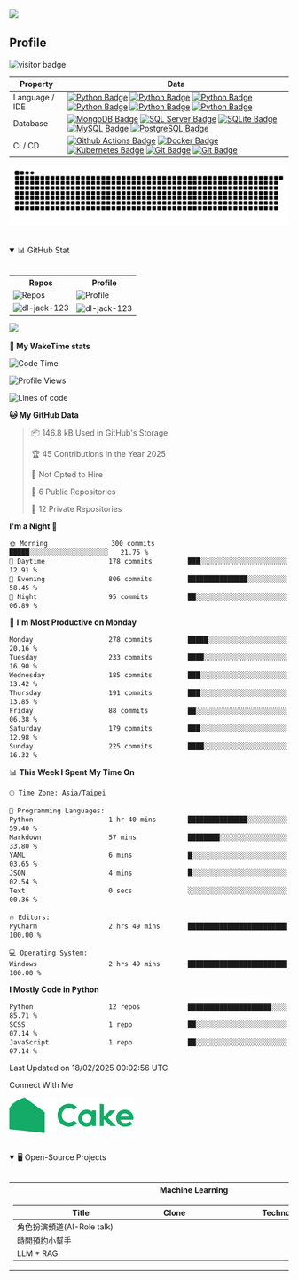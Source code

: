 <!-- sample badge demo https://simpleicons.org/ -->

<!-- Font Name: Larry 3D, Merlin1, Ogre, Calvin S, Cyberlarge, Isometric3, Slant, Lean, Kban,  JS Cursive -->

<!-- 前提示參考 -->
<!-- 參考 https://github.com/kyechan99/capsule-render/tree/master -->
<!-- 參考 https://capsule-render.vercel.app/ -->
<img src="https://capsule-render.vercel.app/api?type=waving&height=200&color=gradient&text=DL.Chiu&desc=A%20great%20product%20starts%20with%20a%20single%20line%20of%20code-but%20it's%20the%20deployment%20that%20makes%20it%20real.&descAlignY=40&fontAlignY=19&reversal=true&textBg=false&animation=twinkling" />
<!-- 特殊文字參考 -->
<!-- 參考 https://patorjk.com/software/taag/#p=display&f=Alpha&t=DL%20CHIU -->


## Profile
![visitor badge](https://visitor-badge.laobi.icu/badge?page_id=dl-jack-123.dl-jack-123&left_color=red&right_color=green&left_text=Hello%20Visitors)


 Property       | Data                                                                                                                                                                                                                                                                                                                                             
----------------|--------------------------------------------------------------------------------------------------------------------------------------------------------------------------------------------------------------------------------------------------------------------------------------------------------------------------------------------------
 Language / IDE | [![Python Badge](https://img.shields.io/badge/-Python-3776AB?style=flat&logo=Python&logoColor=white)]() [![Python Badge](https://img.shields.io/badge/-Jupyter-F37626?style=flat&logo=Jupyter&logoColor=white)]() [![Python Badge](https://img.shields.io/badge/-PyCharm-3776AB?style=flat&logo=PyCharm&logoColor=white)]() [![Python Badge](https://img.shields.io/badge/-Anaconda-44A833?style=flat&logo=Anaconda&logoColor=white)]() [![Python Badge](https://img.shields.io/badge/-Spyder-FFD43B?style=flat&logo=Spyder-IDE&logoColor=white)]() [![Python Badge](https://img.shields.io/badge/-Google%20Colab-F9AB00?style=flat&logo=Google-Colab&logoColor=white)]()                                                                                                                                                                                                                                       
 Database       | [![MongoDB Badge](https://img.shields.io/badge/-MongoDB-47A248?style=flat&logo=MongoDB&logoColor=white)]() [![SQL Server Badge](https://img.shields.io/badge/-SQL%20Server-CC2927?style=flat&logo=microsoftsqlserver&logoColor=white)]() [![SQLite Badge](https://img.shields.io/badge/-SQLite-003B57?style=flat&logo=sqlite&logoColor=white)]() [![MySQL Badge](https://img.shields.io/badge/-MySQL-4479A1?style=flat&logo=MySQL&logoColor=white)]() [![PostgreSQL Badge](https://img.shields.io/badge/-PostgreSQL-336791?style=flat&logo=PostgreSQL&logoColor=white)]()
 CI / CD        | [![Github Actions Badge](https://img.shields.io/badge/-Github%20Actions-2088FF?style=flat&logo=Github-Actions&logoColor=white)]() [![Docker Badge](https://img.shields.io/badge/-Docker-2496ED?style=flat&logo=Docker&logoColor=white)]() [![Kubernetes Badge](https://img.shields.io/badge/-Kubernetes-326CE5?style=flat&logo=Kubernetes&logoColor=white)]() [![Git Badge](https://img.shields.io/badge/-Git-F05032?style=flat&logo=Git&logoColor=white)]() [![Git Badge](https://img.shields.io/badge/-GitLab-FCA121?style=flat&logo=GitLab&logoColor=white)]() 

<!-- Greedy Snake: https://github.com/marketplace/actions/generate-snake-game-from-github-contribution-grid -->
<p align="center">
    <picture>
        <source media="(prefers-color-scheme: dark)" srcset="https://raw.githubusercontent.com/dl-jack-123/dl-jack-123/output/github-contribution-grid-snake-dark.svg">
        <source media="(prefers-color-scheme: light)" srcset="https://raw.githubusercontent.com/dl-jack-123/dl-jack-123/output/github-contribution-grid-snake.svg">
        <img alt="github contribution grid snake animation" src="https://raw.githubusercontent.com/dl-jack-123/dl-jack-123/output/github-contribution-grid-snake.svg">
    </picture>
</p>
<br>

<!-- My GitHub Terminal -->
[//]: # (https://github.com/x0rzavi/github-readme-terminal)

<!-- My GitHub Stat -->
<details open>
    <summary> 📊 GitHub Stat </summary>
    <br>
    <table align="center"> 
        <tr>
            <th> Repos </th>
            <th> Profile </th>
        </tr>
        <tr>
            <td>
                <img alt="Repos" src="http://github-profile-summary-cards.vercel.app/api/cards/repos-per-language?username=dl-jack-123&theme=dracula">
            </td>  
            <td>
                <img alt="Profile" src="http://github-profile-summary-cards.vercel.app/api/cards/profile-details?username=dl-jack-123&theme=dracula">
            </td>
        </tr>
        <tr>
            <td>
                <img align="left" src="https://github-readme-stats.vercel.app/api/top-langs?username=dl-jack-123&show_icons=true&locale=en&layout=compact" alt="dl-jack-123" />
            </td>  
            <td>
                <img align="center" src="https://github-readme-stats.vercel.app/api?username=dl-jack-123&show_icons=true&locale=en" alt="dl-jack-123" />
            </td>
        </tr>
    </table> 
</details>

![](https://leetcard.jacoblin.cool/jick155?theme=unicorn)

[//]: # (https://github.com/anmol098/waka-readme-stats?tab=readme-ov-file)

**🎪 My WakeTime stats** 
<!--START_SECTION:waka-->
![Code Time](http://img.shields.io/badge/Code%20Time-44%20mins-blue)

![Profile Views](http://img.shields.io/badge/Profile%20Views-26-blue)

![Lines of code](https://img.shields.io/badge/From%20Hello%20World%20I%27ve%20Written-320.3%20thousand%20lines%20of%20code-blue)

**🐱 My GitHub Data** 

> 📦 146.8 kB Used in GitHub's Storage 
 > 
> 🏆 45 Contributions in the Year 2025
 > 
> 🚫 Not Opted to Hire
 > 
> 📜 6 Public Repositories 
 > 
> 🔑 12 Private Repositories 
 > 
**I'm a Night 🦉** 

```text
🌞 Morning                300 commits         █████░░░░░░░░░░░░░░░░░░░░   21.75 % 
🌆 Daytime                178 commits         ███░░░░░░░░░░░░░░░░░░░░░░   12.91 % 
🌃 Evening                806 commits         ███████████████░░░░░░░░░░   58.45 % 
🌙 Night                  95 commits          ██░░░░░░░░░░░░░░░░░░░░░░░   06.89 % 
```
📅 **I'm Most Productive on Monday** 

```text
Monday                   278 commits         █████░░░░░░░░░░░░░░░░░░░░   20.16 % 
Tuesday                  233 commits         ████░░░░░░░░░░░░░░░░░░░░░   16.90 % 
Wednesday                185 commits         ███░░░░░░░░░░░░░░░░░░░░░░   13.42 % 
Thursday                 191 commits         ███░░░░░░░░░░░░░░░░░░░░░░   13.85 % 
Friday                   88 commits          ██░░░░░░░░░░░░░░░░░░░░░░░   06.38 % 
Saturday                 179 commits         ███░░░░░░░░░░░░░░░░░░░░░░   12.98 % 
Sunday                   225 commits         ████░░░░░░░░░░░░░░░░░░░░░   16.32 % 
```


📊 **This Week I Spent My Time On** 

```text
🕑︎ Time Zone: Asia/Taipei

💬 Programming Languages: 
Python                   1 hr 40 mins        ███████████████░░░░░░░░░░   59.40 % 
Markdown                 57 mins             ████████░░░░░░░░░░░░░░░░░   33.80 % 
YAML                     6 mins              █░░░░░░░░░░░░░░░░░░░░░░░░   03.65 % 
JSON                     4 mins              █░░░░░░░░░░░░░░░░░░░░░░░░   02.54 % 
Text                     0 secs              ░░░░░░░░░░░░░░░░░░░░░░░░░   00.36 % 

🔥 Editors: 
PyCharm                  2 hrs 49 mins       █████████████████████████   100.00 % 

💻 Operating System: 
Windows                  2 hrs 49 mins       █████████████████████████   100.00 % 
```

**I Mostly Code in Python** 

```text
Python                   12 repos            █████████████████████░░░░   85.71 % 
SCSS                     1 repo              ██░░░░░░░░░░░░░░░░░░░░░░░   07.14 % 
JavaScript               1 repo              ██░░░░░░░░░░░░░░░░░░░░░░░   07.14 % 
```




 Last Updated on 18/02/2025 00:02:56 UTC
<!--END_SECTION:waka-->

<p>Connect With Me</p>

<a href="https://www.cake.me/s--4pKu7Tk3JfSRdDwJQt6yVg--/jick"><img src="/img/cake.svg" alt="Cake"/></a>



<br>

<!-- Open-Source Projects -->

<details open>

<summary> 🖥️ Open-Source Projects </summary>

<br>



<table width='1000' align="center">

<tr> <th> Machine Learning </th> </tr>

<td>



<!-- Machine Learning -->

| <div style='width: 230px'> Title </div> | <div style='width: 80px'> Clone </div> | <div style='width: 300px'> Technologies </div> |
|-----------------------------------------|--|--|
| 角色扮演頻道(AI-Role talk)                    |  |  |
| 時間預約小幫手                                 |  |  |
| LLM + RAG                               |  |  |



</td> </table>



<br>

</details>
